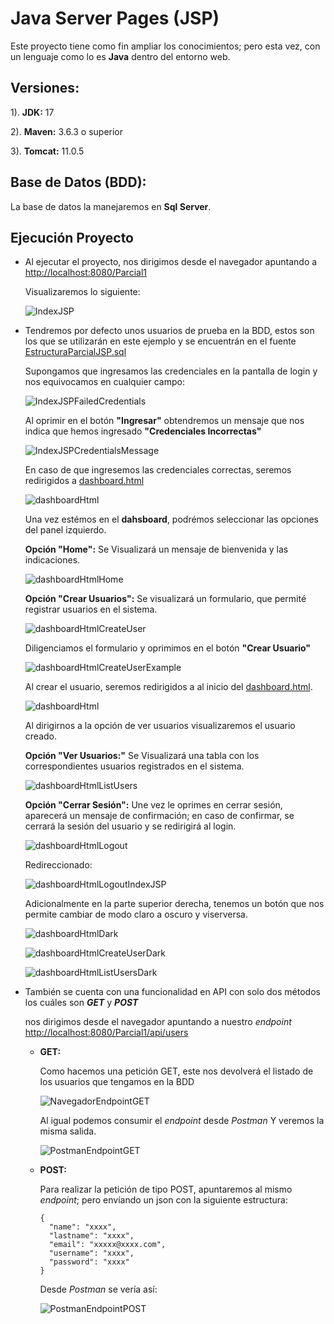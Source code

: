 # Java Server Pages (JSP)
Este proyecto tiene como fin ampliar los conocimientos; pero esta vez, con un lenguaje como lo es **Java** dentro del entorno web.

## Versiones:
1). **JDK:** 17

2). **Maven:** 3.6.3 o superior

3). **Tomcat:** 11.0.5

## Base de Datos (BDD):
La base de datos la manejaremos en **Sql Server**.

## Ejecución Proyecto
- Al ejecutar el proyecto, nos dirigimos desde el navegador apuntando a [http://localhost:8080/Parcial1](http://localhost:8080/Parcial1)
  
  Visualizaremos lo siguiente:

  ![IndexJSP](src/main/webapp/assets/img/repository/IndexJSP.PNG)

- Tendremos por defecto unos usuarios de prueba en la BDD, estos son los que se utilizarán en este ejemplo y se encuentrán en el fuente
  [EstructuraParcialJSP.sql](/src/main/webapp/assets/sql/EstructuraParcialJSP.sql)

  Supongamos que ingresamos las credenciales en la pantalla de login y nos equivocamos en cualquier campo:

  ![IndexJSPFailedCredentials](src/main/webapp/assets/img/repository/IndexJSPFailedCredentials.PNG)

  Al oprimir en el botón **"Ingresar"** obtendremos un mensaje que nos indica que hemos ingresado **"Credenciales Incorrectas"**

  ![IndexJSPCredentialsMessage](src/main/webapp/assets/img/repository/IndexJSPCredentialsMessage.PNG)

  En caso de que ingresemos las credenciales correctas, seremos redirigidos a [dashboard.html](src/main/webapp/views/dashboard.html)

  ![dashboardHtml](src/main/webapp/assets/img/repository/dashboardHtml.PNG)

  Una vez estémos en el **dahsboard**, podrémos seleccionar las opciones del panel izquierdo.

  **Opción "Home":** Se Visualizará un mensaje de bienvenida y las indicaciones.

  ![dashboardHtmlHome](src/main/webapp/assets/img/repository/dashboardHtmlHome.PNG)

  **Opción "Crear Usuarios":** Se visualizará un formulario, que permité registrar usuarios en el sistema.
    
  ![dashboardHtmlCreateUser](src/main/webapp/assets/img/repository/dashboardHtmlCreateUser.PNG)

  Diligenciamos el formulario y oprimimos en el botón **"Crear Usuario"**  

  ![dashboardHtmlCreateUserExample](src/main/webapp/assets/img/repository/dashboardHtmlCreateUserExample.PNG)
  
  Al crear el usuario, seremos redirigidos a al inicio del [dashboard.html](src/main/webapp/views/dashboard.html).

  ![dashboardHtml](src/main/webapp/assets/img/repository/dashboardHtml.PNG)
  
  Al dirigirnos a la opción de ver usuarios visualizaremos el usuario creado.
  
  **Opción "Ver Usuarios:"** Se Visualizará una tabla con los correspondientes usuarios registrados en el sistema.

  ![dashboardHtmlListUsers](src/main/webapp/assets/img/repository/dashboardHtmlListUsers.PNG)

  **Opción "Cerrar Sesión":** Une vez le oprimes en cerrar sesión, aparecerá un mensaje de confirmación; en caso de
    confirmar, se cerrará la sesión del usuario y se redirigirá al login.

  ![dashboardHtmlLogout](src/main/webapp/assets/img/repository/dashboardHtmlLogout.PNG)

  Redireccionado:

  ![dashboardHtmlLogoutIndexJSP](src/main/webapp/assets/img/repository/dashboardHtmlLogoutIndexJSP.PNG)

  Adicionalmente en la parte superior derecha, tenemos un botón que nos permite cambiar de modo claro a oscuro y viserversa.

  ![dashboardHtmlDark](src/main/webapp/assets/img/repository/dashboardHtmlDark.PNG)

  ![dashboardHtmlCreateUserDark](src/main/webapp/assets/img/repository/dashboardHtmlCreateUserDark.PNG)

  ![dashboardHtmlListUsersDark](src/main/webapp/assets/img/repository/dashboardHtmlListUsersDark.PNG)


- También se cuenta con una funcionalidad en API con solo dos métodos los cuáles son ***GET*** y ***POST***

  nos dirigimos desde el navegador apuntando a nuestro *endpoint* [http://localhost:8080/Parcial1/api/users](http://localhost:8080/Parcial1/api/users)

  - **GET:**

    Como hacemos una petición GET, este nos devolverá el listado de los usuarios que tengamos en la BDD

    ![NavegadorEndpointGET](src/main/webapp/assets/img/repository/NavegadorEndpointGET.PNG)

    Al igual podemos consumir el *endpoint* desde *Postman* Y veremos la misma salida.

    ![PostmanEndpointGET](src/main/webapp/assets/img/repository/PostmanEndpointGET.PNG)

  - **POST:**

    Para realizar la petición de tipo POST, apuntaremos al mismo *endpoint*; pero envíando un json con la siguiente estructura:

    ~~~
    {
      "name": "xxxx",
      "lastname": "xxxx",
      "email": "xxxxx@xxxx.com",
      "username": "xxxx",
      "password": "xxxx"
    }
    ~~~

    Desde *Postman* se vería así:

    ![PostmanEndpointPOST](src/main/webapp/assets/img/repository/PostmanEndpointPOST.PNG)
